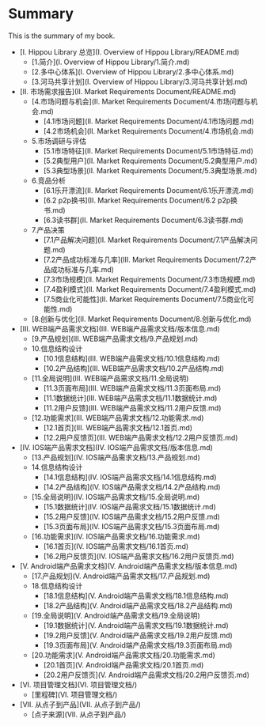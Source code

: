 # Summary

This is the summary of my book.

* [I. Hippou Library 总览](I. Overview of Hippou Library/README.md)
	* [1.简介](I. Overview of Hippou Library/1.简介.md)
	* [2.多中心体系](I. Overview of Hippou Library/2.多中心体系.md)
	* [3.河马共享计划](I. Overview of Hippou Library/3.河马共享计划.md)
* [II. 市场需求报告](II. Market Requirements Document/README.md)
	* [4.市场问题与机会](II. Market Requirements Document/4.市场问题与机会.md)
		* [4.1市场问题](II. Market Requirements Document/4.1市场问题.md)
		* [4.2市场机会](II. Market Requirements Document/4.市场机会.md)
	* 5.市场调研与评估
		* [5.1市场特征](II. Market Requirements Document/5.1市场特征.md)
		* [5.2典型用户](II. Market Requirements Document/5.2典型用户.md)
		* [5.3典型场景](II. Market Requirements Document/5.3典型场景.md)
	* 6.竞品分析
		* [6.1乐开漂流](II. Market Requirements Document/6.1乐开漂流.md)
		* [6.2 p2p换书](II. Market Requirements Document/6.2 p2p换书.md)
		* [6.3读书群](II. Market Requirements Document/6.3读书群.md)
	* 7.产品决策
		* [7.1产品解决问题](II. Market Requirements Document/7.1产品解决问题.md)
		* [7.2产品成功标准与几率](III. Market Requirements Document/7.2产品成功标准与几率.md)
		* [7.3市场规模](II. Market Requirements Document/7.3市场规模.md)
		* [7.4盈利模式](II. Market Requirements Document/7.4盈利模式.md)
		* [7.5商业化可能性](II. Market Requirements Document/7.5商业化可能性.md)
	* [8.创新与优化](II. Market Requirements Document/8.创新与优化.md)
* [III. WEB端产品需求文档](III. WEB端产品需求文档/版本信息.md)
	* [9.产品规划](III. WEB端产品需求文档/9.产品规划.md)
	* 10.信息结构设计
		* [10.1信息结构](III. WEB端产品需求文档/10.1信息结构.md)
		* [10.2产品结构](III. WEB端产品需求文档/10.2产品结构.md)
	* [11.全局说明](III. WEB端产品需求文档/11.全局说明)
		* [11.3页面布局](III. WEB端产品需求文档/11.3页面布局.md)
		* [11.1数据统计](III. WEB端产品需求文档/11.1数据统计.md)
		* [11.2用户反馈](III. WEB端产品需求文档/11.2用户反馈.md)
	* [12.功能需求](III. WEB端产品需求文档/12.功能需求.md)
		* [12.1首页](III. WEB端产品需求文档/12.1首页.md)
		* [12.2用户反馈页](III. WEB端产品需求文档/12.2用户反馈页.md)
* [IV. IOS端产品需求文档](IV. IOS端产品需求文档/版本信息.md)
	* [13.产品规划](IV. IOS端产品需求文档/13.产品规划.md)
	* 14.信息结构设计
		* [14.1信息结构](IV. IOS端产品需求文档/14.1信息结构.md)
		* [14.2产品结构](IV. IOS端产品需求文档/14.2产品结构.md)
	* [15.全局说明](IV. IOS端产品需求文档/15.全局说明.md)
		* [15.1数据统计](IV. IOS端产品需求文档/15.1数据统计.md)
		* [15.2用户反馈](IV. IOS端产品需求文档/15.2用户反馈.md)
		* [15.3页面布局](IV. IOS端产品需求文档/15.3页面布局.md)
	* [16.功能需求](IV. IOS端产品需求文档/16.功能需求.md)
		* [16.1首页](IV. IOS端产品需求文档/16.1首页.md)
		* [16.2用户反馈页](IV. IOS端产品需求文档/16.2用户反馈页.md)
* [V. Android端产品需求文档](V. Android端产品需求文档/版本信息.md)
	* [17.产品规划](V. Android端产品需求文档/17.产品规划.md)
	* 18.信息结构设计
		* [18.1信息结构](V. Android端产品需求文档/18.1信息结构.md)
		* [18.2产品结构](V. Android端产品需求文档/18.2产品结构.md)
	* [19.全局说明](V. Android端产品需求文档/19.全局说明)
		* [19.1数据统计](V. Android端产品需求文档/19.1数据统计.md)
		* [19.2用户反馈](V. Android端产品需求文档/19.2用户反馈.md)
		* [19.3页面布局](V. Android端产品需求文档/19.3页面布局.md)
	* [20.功能需求](V. Android端产品需求文档/20.功能需求.md)
		* [20.1首页](V. Android端产品需求文档/20.1首页.md)
		* [20.2用户反馈页](V. Android端产品需求文档/20.2用户反馈页.md)
* [VI. 项目管理文档](VI. 项目管理文档/)
	* [里程碑](VI. 项目管理文档/)
* [VII. 从点子到产品](VII. 从点子到产品/)
	* [点子来源](VII. 从点子到产品/)

